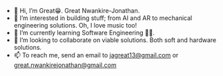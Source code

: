 - 👋 Hi, I’m Great😁. Great Nwankire-Jonathan.
- 👀 I’m interested in building stuff; from AI and AR to mechanical engineering solutions. Oh, I love music too!
- 🌱 I’m currently learning Software Engineering 🤷‍♂️.
- 💞️ I’m looking to collaborate on viable solutions. Both soft and hardware solutions.
- 📫 To reach me, send an email to jagreat13@gmail.com or great.nwankirejonathan@gmail.com

<!---
GreatNJ/GreatNJ is a ✨ special ✨ repository because its `README.md` (this file) appears on your GitHub profile.
You can click the Preview link to take a look at your changes.
--->
